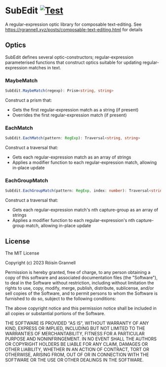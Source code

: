 
# SubEdit [![Test](https://github.com/rgrannell1/subedit/actions/workflows/test.yaml/badge.svg)](https://github.com/rgrannell1/subedit/actions/workflows/test.yaml)

A regular-expression optic library for composable text-editing. See https://rgrannell.xyz/posts/composable-text-editing.html for details

## Optics

SubEdit defines several optic-constructors; regular-expression parameterised functions that construct optics suitable for updating regular-expression matches in text.

### MaybeMatch

```ts
SubEdit.MaybeMatch(regexp): Prism<string, string>
```

Construct a prism that:

- Gets the first regular-expression match as a string (if present)
- Overrides the first regular-expression match (if present)

### EachMatch

```ts
SubEdit.EachMatch(pattern: RegExp): Traversal<string, string>
```

Construct a traversal that:

- Gets each regular-expression match as an array of strings
- Applies a modifier function to each regular-expression match, allowing in-place update

### EachGroupMatch

```ts
SubEdit.EachGroupMatch(pattern: RegExp, index: number): Traversal<string, string>
```

Construct a traversal that:

- Gets each regular-expression match's nth capture-group as an array of strings
- Applies a modifier function to each regular-expression's nth capture-group match, allowing in-place update

## License

The MIT License

Copyright (c) 2023 Róisín Grannell

Permission is hereby granted, free of charge, to any person obtaining a copy of
this software and associated documentation files (the "Software"), to deal in
the Software without restriction, including without limitation the rights to
use, copy, modify, merge, publish, distribute, sublicense, and/or sell copies of
the Software, and to permit persons to whom the Software is furnished to do so,
subject to the following conditions:

The above copyright notice and this permission notice shall be included in all
copies or substantial portions of the Software.

THE SOFTWARE IS PROVIDED "AS IS", WITHOUT WARRANTY OF ANY KIND, EXPRESS OR
IMPLIED, INCLUDING BUT NOT LIMITED TO THE WARRANTIES OF MERCHANTABILITY, FITNESS
FOR A PARTICULAR PURPOSE AND NONINFRINGEMENT. IN NO EVENT SHALL THE AUTHORS OR
COPYRIGHT HOLDERS BE LIABLE FOR ANY CLAIM, DAMAGES OR OTHER LIABILITY, WHETHER
IN AN ACTION OF CONTRACT, TORT OR OTHERWISE, ARISING FROM, OUT OF OR IN
CONNECTION WITH THE SOFTWARE OR THE USE OR OTHER DEALINGS IN THE SOFTWARE.
